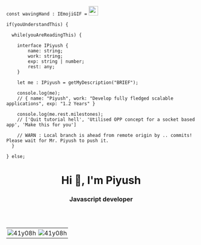 ``` const wavingHand : IEmojiGIF = ``` <img src="https://raw.githubusercontent.com/41y08h/41y08h/main/wave.gif" width="25px">

```
if(youUnderstandThis) {

  while(youAreReadingThis) {

    interface IPiyush {
        name: string;
        work: string;
        exp: string | number;
        rest: any;
    } 

    let me : IPiyush = getMyDescription("BRIEF");

    console.log(me);
    // { name: "Piyush", work: "Develop fully fledged scalable applications", exp: "1.2 Years" }

    console.log(me.rest.milestones);
    // ['Quit tutorial hell', 'Utilised OPP concept for a socket based app', 'Make this for you']

    // WARN : Local branch is ahead from remote origin by .. commits! Please wait for Mr. Piyush to push it.
  }
  
} else;
```

<h1 align="center">Hi 👋, I'm Piyush</h1>
<h3 align="center">Javascript developer</h3>
<br/>
<br/>  
  
<table>
  <tr>
    <td style="border:none; padding: 3px" valign="top"><img src="https://github-readme-stats.vercel.app/api/top-langs?username=41y08h&show_icons=true&hide_border=true&locale=en&layout=compact" alt="41y08h" /></td>
    <td style="border:none; padding: 3px" valign="top"><img src="https://github-readme-stats.vercel.app/api?username=41y08h&show_icons=true&hide_border=true&locale=en" alt="41y08h" /></td>
  </tr>
</table>
